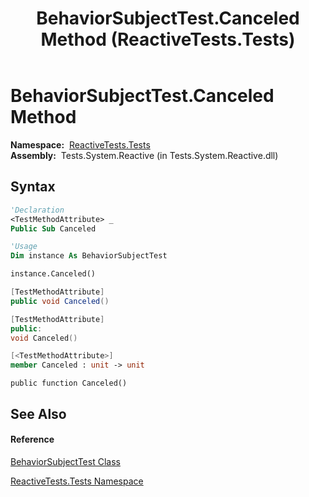﻿---
title: BehaviorSubjectTest.Canceled Method  (ReactiveTests.Tests)
TOCTitle: Canceled Method
ms:assetid: M:ReactiveTests.Tests.BehaviorSubjectTest.Canceled
ms:mtpsurl: https://msdn.microsoft.com/en-us/library/reactivetests.tests.behaviorsubjecttest.canceled(v=VS.103)
ms:contentKeyID: 36621055
ms.date: 06/28/2011
mtps_version: v=VS.103
f1_keywords:
- ReactiveTests.Tests.BehaviorSubjectTest.Canceled
dev_langs:
- CSharp
- JScript
- VB
- FSharp
- c++
---

# BehaviorSubjectTest.Canceled Method

**Namespace:**  [ReactiveTests.Tests](hh289046\(v=vs.103\).md)  
**Assembly:**  Tests.System.Reactive (in Tests.System.Reactive.dll)

## Syntax

``` vb
'Declaration
<TestMethodAttribute> _
Public Sub Canceled
```

``` vb
'Usage
Dim instance As BehaviorSubjectTest

instance.Canceled()
```

``` csharp
[TestMethodAttribute]
public void Canceled()
```

``` c++
[TestMethodAttribute]
public:
void Canceled()
```

``` fsharp
[<TestMethodAttribute>]
member Canceled : unit -> unit 
```

``` jscript
public function Canceled()
```

## See Also

#### Reference

[BehaviorSubjectTest Class](hh314917\(v=vs.103\).md)

[ReactiveTests.Tests Namespace](hh289046\(v=vs.103\).md)

